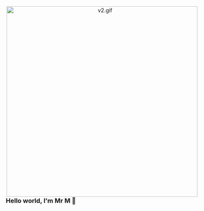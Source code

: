 <!-- GIF with no space below -->
<p align="center" style="margin: 0; padding: 0;">
  <img src="v2.gif" width="500" alt="v2.gif" style="display: block; margin: 0; padding: 0;"/>
</p>
<!-- Optional Text -->
<h3 align="left" style="margin-top: 0;">Hello world, I'm Mr M 👋</h3>
